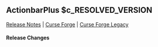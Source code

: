 ## ActionbarPlus $c_RESOLVED_VERSION

[Release Notes](https://github.com/kapresoft/$c_REPOSITORY/releases/tag/$c_RESOLVED_VERSION) | [Curse Forge](https://www.curseforge.com/wow/addons/$c_ADDON_NAME/files) | [Curse Forge Legacy](https://legacy.curseforge.com/wow/addons/$c_ADDON_NAME/files)

#### Release Changes

